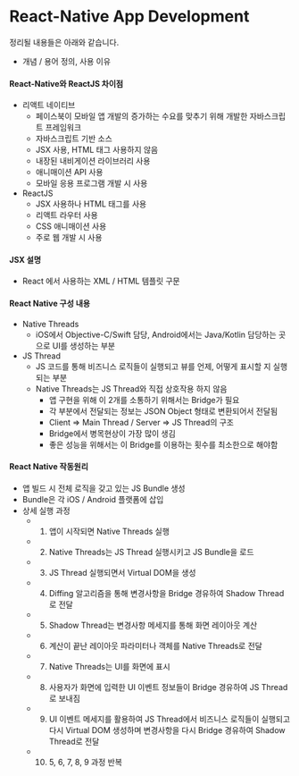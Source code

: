 # React-Native App Development

정리될 내용들은 아래와 같습니다.

- 개념 / 용어 정의, 사용 이유


#### React-Native와 ReactJS 차이점

- 리액트 네이티브
  - 페이스북이 모바일 앱 개발의 증가하는 수요를 맞추기 위해 개발한 자바스크립트 프레임워크
  - 자바스크립트 기반 소스
  - JSX 사용, HTML 태그 사용하지 않음
  - 내장된 내비게이션 라이브러리 사용
  - 애니매이션 API 사용
  - 모바일 응용 프로그램 개발 시 사용
- ReactJS
  - JSX 사용하나 HTML 태그를 사용
  - 리액트 라우터 사용
  - CSS 애니매이션 사용
  - 주로 웹 개발 시 사용

#### JSX 설명

- React 에서 사용하는 XML / HTML 템플릿 구문

#### React Native 구성 내용

- Native Threads
  - iOS에서 Objective-C/Swift 담당, Android에서는 Java/Kotlin 담당하는 곳으로 UI를 생성하는 부분
- JS Thread
  - JS 코드를 통해 비즈니스 로직들이 실행되고 뷰를 언제, 어떻게 표시할 지 실행되는 부분
  - Native Threads는 JS Thread와 직접 상호작용 하지 않음
    - 앱 구현을 위해 이 2개를 소통하기 위해서는 Bridge가 필요
    - 각 부분에서 전달되는 정보는 JSON Object 형태로 변환되어서 전달됨
    - Client => Main Thread / Server => JS Thread의 구조
    - Bridge에서 병목현상이 가장 많이 생김
    - 좋은 성능을 위해서는 이 Bridge를 이용하는 횟수를 최소한으로 해야함

#### React Native 작동원리

- 앱 빌드 시 전체 로직을 갖고 있는 JS Bundle 생성
- Bundle은 각 iOS / Android 플랫폼에 삽입
- 상세 실행 과정
  - 1. 앱이 시작되면 Native Threads 실행
  - 2. Native Threads는 JS Thread 실행시키고 JS Bundle을 로드
  - 3. JS Thread 실행되면서 Virtual DOM을 생성
  - 4. Diffing 알고리즘을 통해 변경사항을 Bridge 경유하여 Shadow Thread로 전달
  - 5. Shadow Thread는 변경사항 메세지를 통해 화면 레이아웃 계산
  - 6. 계산이 끝난 레이아웃 파라미터나 객체를 Native Threads로 전달
  - 7. Native Threads는 UI를 화면에 표시
  - 8. 사용자가 화면에 입력한 UI 이벤트 정보들이 Bridge 경유하여 JS Thread로 보내짐
  - 9. UI 이벤트 메세지를 활용하여 JS Thread에서 비즈니스 로직들이 실행되고 다시 Virtual DOM 생성하며 변경사항을 다시 Bridge 경유하여 Shadow Thread로 전달
  - 10. 5, 6, 7, 8, 9 과정 반복
